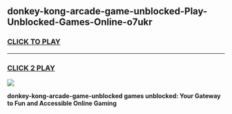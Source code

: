 
## donkey-kong-arcade-game-unblocked-Play-Unblocked-Games-Online-o7ukr
<h3>
<a href="https://premium76.site?title=donkey-kong-arcade-game-unblocked&ref=25A">CLICK TO PLAY</a></h3>
<hr>

<h3>
<a href="https://premium76.site?title=donkey-kong-arcade-game-unblocked&ref=25A">CLICK 2 PLAY</a>
  
</h3>

<a href="https://premium76.site?title=donkey-kong-arcade-game-unblocked&ref=25A"><img src="https://clearcache.store/games.png"></a>


**donkey-kong-arcade-game-unblocked games unblocked: Your Gateway to Fun and Accessible Online Gaming**
